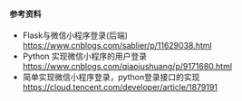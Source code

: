 #### 参考资料
* Flask与微信小程序登录(后端) 
https://www.cnblogs.com/sablier/p/11629038.html
* Python 实现微信小程序的用户登录
https://www.cnblogs.com/qiaojushuang/p/9171680.html
* 简单实现微信小程序登录，python登录接口的实现
https://cloud.tencent.com/developer/article/1879191
